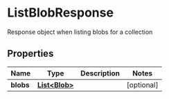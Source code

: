 

# ListBlobResponse

Response object when listing blobs for a collection

## Properties

| Name | Type | Description | Notes |
|------------ | ------------- | ------------- | -------------|
|**blobs** | [**List&lt;Blob&gt;**](Blob.md) |  |  [optional] |




